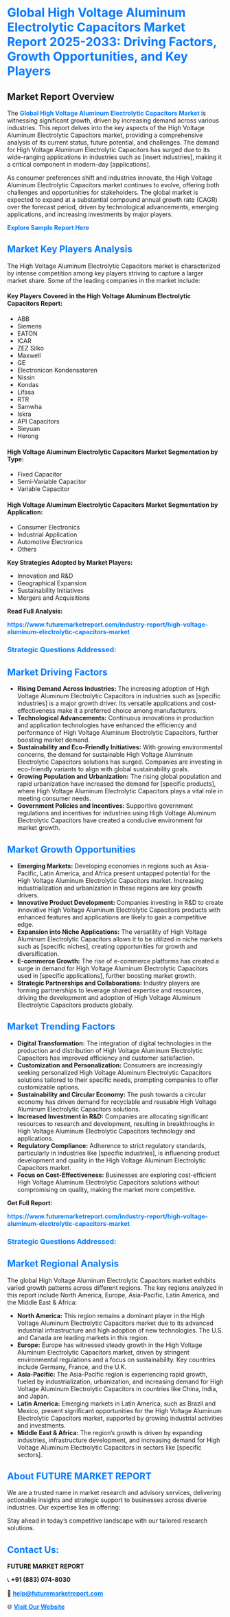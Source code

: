 <h1 style="color: #007BFF;">Global High Voltage Aluminum Electrolytic Capacitors Market Report 2025-2033: Driving Factors, Growth Opportunities, and Key Players</h1>

<section id="overview">
<h2>Market Report Overview</h2>
<p>The <a href="https://www.futuremarketreport.com/industry-report/high-voltage-aluminum-electrolytic-capacitors-market" style="color: #007BFF; text-decoration: none;"><strong>Global High Voltage Aluminum Electrolytic Capacitors Market</strong></a> is witnessing significant growth, driven by increasing demand across various industries. This report delves into the key aspects of the High Voltage Aluminum Electrolytic Capacitors market, providing a comprehensive analysis of its current status, future potential, and challenges. The demand for High Voltage Aluminum Electrolytic Capacitors has surged due to its wide-ranging applications in industries such as [insert industries], making it a critical component in modern-day [applications].</p>
<p>As consumer preferences shift and industries innovate, the High Voltage Aluminum Electrolytic Capacitors market continues to evolve, offering both challenges and opportunities for stakeholders. The global market is expected to expand at a substantial compound annual growth rate (CAGR) over the forecast period, driven by technological advancements, emerging applications, and increasing investments by major players.</p>
</section>

<section id="overview">
<p><a href="https://www.futuremarketreport.com/request-sample/reportId=92678" style="color: #007BFF; text-decoration: none;"><strong>Explore Sample Report Here</strong></a></p>
</section>

<section id="key-players">
<h2 style="color: #007BFF;">Market Key Players Analysis</h2>
<p>The High Voltage Aluminum Electrolytic Capacitors market is characterized by intense competition among key players striving to capture a larger market share. Some of the leading companies in the market include:</p>
<h4>Key Players Covered in the High Voltage Aluminum Electrolytic Capacitors Report:</h4>
<ul><li>ABB</li><li>Siemens</li><li>EATON</li><li>ICAR</li><li>ZEZ Silko</li><li>Maxwell</li><li>GE</li><li>Electronicon Kondensatoren</li><li>Nissin</li><li>Kondas</li><li>Lifasa</li><li>RTR</li><li>Samwha</li><li>Iskra</li><li>API Capacitors</li><li>Sieyuan</li><li>Herong</li></ul>
<h4>High Voltage Aluminum Electrolytic Capacitors Market Segmentation by Type:</h4>
<ul><li>Fixed Capacitor</li><li>Semi-Variable Capacitor</li><li>Variable Capacitor</li></ul>

<h4>High Voltage Aluminum Electrolytic Capacitors Market Segmentation by Application:</h4>
<ul><li>Consumer Electronics</li><li>Industrial Application</li><li>Automotive Electronics</li><li>Others</li></ul>
<p><strong>Key Strategies Adopted by Market Players:</strong></p>
<ul>
<li>Innovation and R&D</li>
<li>Geographical Expansion</li>
<li>Sustainability Initiatives</li>
<li>Mergers and Acquisitions</li>
</ul>
</section>

<section>
<p><strong>Read Full Analysis: </strong></p><a href="https://www.futuremarketreport.com/industry-report/high-voltage-aluminum-electrolytic-capacitors-market" style="color: #007BFF; text-decoration: none;"><strong>https://www.futuremarketreport.com/industry-report/high-voltage-aluminum-electrolytic-capacitors-market</strong></a>
<h3 style="color: #007BFF;">Strategic Questions Addressed:</h3>
</section>

<section id="driving-factors">
<h2 style="color: #007BFF;">Market Driving Factors</h2>
<ul>
<li><strong>Rising Demand Across Industries:</strong> The increasing adoption of High Voltage Aluminum Electrolytic Capacitors in industries such as [specific industries] is a major growth driver. Its versatile applications and cost-effectiveness make it a preferred choice among manufacturers.</li>
<li><strong>Technological Advancements:</strong> Continuous innovations in production and application technologies have enhanced the efficiency and performance of High Voltage Aluminum Electrolytic Capacitors, further boosting market demand.</li>
<li><strong>Sustainability and Eco-Friendly Initiatives:</strong> With growing environmental concerns, the demand for sustainable High Voltage Aluminum Electrolytic Capacitors solutions has surged. Companies are investing in eco-friendly variants to align with global sustainability goals.</li>
<li><strong>Growing Population and Urbanization:</strong> The rising global population and rapid urbanization have increased the demand for [specific products], where High Voltage Aluminum Electrolytic Capacitors plays a vital role in meeting consumer needs.</li>
<li><strong>Government Policies and Incentives:</strong> Supportive government regulations and incentives for industries using High Voltage Aluminum Electrolytic Capacitors have created a conducive environment for market growth.</li>
</ul>
</section>

<section id="growth-opportunities">
<h2 style="color: #007BFF;">Market Growth Opportunities</h2>
<ul>
<li><strong>Emerging Markets:</strong> Developing economies in regions such as Asia-Pacific, Latin America, and Africa present untapped potential for the High Voltage Aluminum Electrolytic Capacitors market. Increasing industrialization and urbanization in these regions are key growth drivers.</li>
<li><strong>Innovative Product Development:</strong> Companies investing in R&D to create innovative High Voltage Aluminum Electrolytic Capacitors products with enhanced features and applications are likely to gain a competitive edge.</li>
<li><strong>Expansion into Niche Applications:</strong> The versatility of High Voltage Aluminum Electrolytic Capacitors allows it to be utilized in niche markets such as [specific niches], creating opportunities for growth and diversification.</li>
<li><strong>E-commerce Growth:</strong> The rise of e-commerce platforms has created a surge in demand for High Voltage Aluminum Electrolytic Capacitors used in [specific applications], further boosting market growth.</li>
<li><strong>Strategic Partnerships and Collaborations:</strong> Industry players are forming partnerships to leverage shared expertise and resources, driving the development and adoption of High Voltage Aluminum Electrolytic Capacitors products globally.</li>
</ul>
</section>

<section id="trending-factors">
<h2 style="color: #007BFF;">Market Trending Factors</h2>
<ul>
<li><strong>Digital Transformation:</strong> The integration of digital technologies in the production and distribution of High Voltage Aluminum Electrolytic Capacitors has improved efficiency and customer satisfaction.</li>
<li><strong>Customization and Personalization:</strong> Consumers are increasingly seeking personalized High Voltage Aluminum Electrolytic Capacitors solutions tailored to their specific needs, prompting companies to offer customizable options.</li>
<li><strong>Sustainability and Circular Economy:</strong> The push towards a circular economy has driven demand for recyclable and reusable High Voltage Aluminum Electrolytic Capacitors solutions.</li>
<li><strong>Increased Investment in R&D:</strong> Companies are allocating significant resources to research and development, resulting in breakthroughs in High Voltage Aluminum Electrolytic Capacitors technology and applications.</li>
<li><strong>Regulatory Compliance:</strong> Adherence to strict regulatory standards, particularly in industries like [specific industries], is influencing product development and quality in the High Voltage Aluminum Electrolytic Capacitors market.</li>
<li><strong>Focus on Cost-Effectiveness:</strong> Businesses are exploring cost-efficient High Voltage Aluminum Electrolytic Capacitors solutions without compromising on quality, making the market more competitive.</li>
</ul>
</section>

<section>
<p><strong>Get Full Report: </strong></p><a href="https://www.futuremarketreport.com/industry-report/high-voltage-aluminum-electrolytic-capacitors-market" style="color: #007BFF; text-decoration: none;"><strong>https://www.futuremarketreport.com/industry-report/high-voltage-aluminum-electrolytic-capacitors-market</strong></a>
<h3 style="color: #007BFF;">Strategic Questions Addressed:</h3>
</section>


<section id="regional-analysis">
<h2 style="color: #007BFF;">Market Regional Analysis</h2>
<p>The global High Voltage Aluminum Electrolytic Capacitors market exhibits varied growth patterns across different regions. The key regions analyzed in this report include North America, Europe, Asia-Pacific, Latin America, and the Middle East & Africa:</p>
<ul>
<li><strong>North America:</strong> This region remains a dominant player in the High Voltage Aluminum Electrolytic Capacitors market due to its advanced industrial infrastructure and high adoption of new technologies. The U.S. and Canada are leading markets in this region.</li>
<li><strong>Europe:</strong> Europe has witnessed steady growth in the High Voltage Aluminum Electrolytic Capacitors market, driven by stringent environmental regulations and a focus on sustainability. Key countries include Germany, France, and the U.K.</li>
<li><strong>Asia-Pacific:</strong> The Asia-Pacific region is experiencing rapid growth, fueled by industrialization, urbanization, and increasing demand for High Voltage Aluminum Electrolytic Capacitors in countries like China, India, and Japan.</li>
<li><strong>Latin America:</strong> Emerging markets in Latin America, such as Brazil and Mexico, present significant opportunities for the High Voltage Aluminum Electrolytic Capacitors market, supported by growing industrial activities and investments.</li>
<li><strong>Middle East & Africa:</strong> The region’s growth is driven by expanding industries, infrastructure development, and increasing demand for High Voltage Aluminum Electrolytic Capacitors in sectors like [specific sectors].</li>
</ul>
</section>

<footer>
<h2 style="color: #007BFF;">About FUTURE MARKET REPORT</h2>
<p>We are a trusted name in market research and advisory services, delivering actionable insights and strategic support to businesses across diverse industries. Our expertise lies in offering:</p>

<p>Stay ahead in today’s competitive landscape with our tailored research solutions.</p>

<h2 style="color: #007BFF;">Contact Us:</h2>
<p><strong>FUTURE MARKET REPORT</strong></p>
<p>📞 <strong>+91 (883) 074-8030</strong></p>
<p>📧 <strong><a href="mailto:help@futuremarketreport.com" style="color: #007BFF;">help@futuremarketreport.com</a></strong></p>
<p>🌐 <strong><a href="https://www.futuremarketreport.com/" style="color: #007BFF;">Visit Our Website</a></strong></p>
</footer>